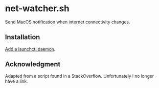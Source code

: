 # net-watcher.sh
Send MacOS notification when internet connectivity changes.

## Installation
[Add a launchctl daemon](https://stackoverflow.com/a/13372744/844985).

## Acknowledgment

Adapted from a script found in a StackOverflow.  Unfortunately I no longer have a link.